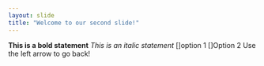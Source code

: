 ```yaml
---
layout: slide
title: "Welcome to our second slide!"
---
```

**This is a bold statement**
*This is an italic statement*
[]option 1
[]Option 2
Use the left arrow to go back!